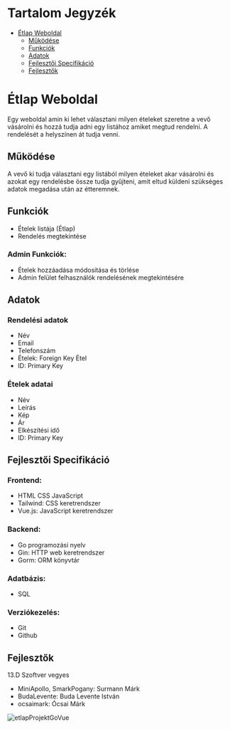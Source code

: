 # Tartalom Jegyzék

-  [Étlap Weboldal](#orgacfafa8)
    -  [Működése](#org0235c9d)
    -  [Funkciók](#org78b9e72)
    -  [Adatok](#org3d96be1)
    -  [Fejlesztői Specifikáció](#org5efdf2d)
    -  [Fejlesztők](#org3792b4f)



<a id="orgacfafa8"></a>

# Étlap Weboldal

Egy weboldal amin ki lehet választani milyen ételeket szeretne a vevő vásárolni és hozzá tudja adni egy listához amiket megtud rendelni. A rendelését a helyszínen át tudja venni.


<a id="org0235c9d"></a>

## Működése

A vevő ki tudja választani egy listából milyen ételeket akar vásárolni és azokat egy rendelésbe össze tudja gyűjteni, amit eltud küldeni szükséges adatok megadása után az étteremnek.


<a id="org78b9e72"></a>

## Funkciók

-   Ételek listája (Étlap)
-   Rendelés megtekintése


### Admin Funkciók:

-   Ételek hozzáadása módosítása és törlése
-   Admin felület felhasználók rendelésének megtekintésére


<a id="org3d96be1"></a>

## Adatok


### Rendelési adatok

-   Név
-   Email
-   Telefonszám
-   Ételek: Foreign Key Étel
-   ID: Primary Key


### Ételek adatai

-   Név
-   Leírás
-   Kép
-   Ár
-   Elkészítési idő
-   ID: Primary Key


<a id="org5efdf2d"></a>

## Fejlesztői Specifikáció


### Frontend:

-   HTML CSS JavaScript
-   Tailwind: CSS keretrendszer
-   Vue.js: JavaScript keretrendszer


### Backend:

-   Go programozási nyelv
-   Gin: HTTP web keretrendszer
-   Gorm: ORM könyvtár


### Adatbázis:

-   SQL


### Verziókezelés:

-   Git
-   Github


<a id="org3792b4f"></a>

## Fejlesztők

13.D Szoftver vegyes

-   MiniApollo, SmarkPogany: Surmann Márk
-   BudaLevente: Buda Levente István
-   ocsaimark: Ócsai Márk

![etlapProjektGoVue](https://github.com/user-attachments/assets/7b4b702b-75de-49f6-824d-d1b6d5348dfc)

